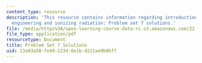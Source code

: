 ```yaml
---
content_type: resource
description: 'This resource contains information regarding introduction to nuclear
  engineering and ionizing radiation: Problem set 7 solutions.'
file: /media/https%3A/open-learning-course-data-rc.s3.amazonaws.com/22-01-introduction-to-nuclear-engineering-and-ionizing-radiation-fall-2016/13a93a50fe49223d0e1bd221ae9b0bff_MIT22_01F16_ProblemSet7Sol.pdf
file_type: application/pdf
resourcetype: Document
title: Problem Set 7 Solutions
uid: 13a93a50-fe49-223d-0e1b-d221ae9b0bff
---
```

